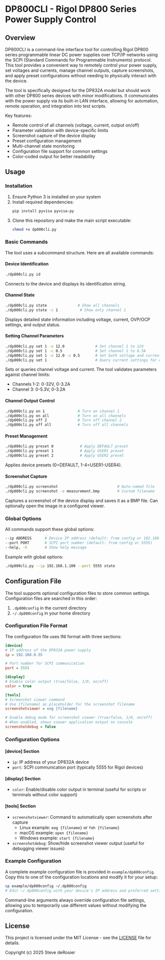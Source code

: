# DP800CLI - Rigol DP800 Series Power Supply Control

## Overview

DP800CLI is a command-line interface tool for controlling Rigol DP800 series programmable linear DC power supplies over TCP/IP networks using the SCPI (Standard Commands for Programmable Instruments) protocol. This tool provides a convenient way to remotely control your power supply, set voltages and currents, manage channel outputs, capture screenshots, and apply preset configurations without needing to physically interact with the device.

The tool is specifically designed for the DP832A model but should work with other DP800 series devices with minor modifications. It communicates with the power supply via its built-in LAN interface, allowing for automation, remote operation, and integration into test scripts.

Key features:
- Remote control of all channels (voltage, current, output on/off)
- Parameter validation with device-specific limits
- Screenshot capture of the device display
- Preset configuration management
- Multi-channel state monitoring
- Configuration file support for common settings
- Color-coded output for better readability

## Usage

### Installation

1. Ensure Python 3 is installed on your system
2. Install required dependencies:
   ```bash
   pip install pyvisa pyvisa-py
   ```
3. Clone this repository and make the main script executable:
   ```bash
   chmod +x dp800cli.py
   ```

### Basic Commands

The tool uses a subcommand structure. Here are all available commands:

#### Device Identification
```bash
./dp800cli.py id
```
Connects to the device and displays its identification string.

#### Channel State
```bash
./dp800cli.py state              # Show all channels
./dp800cli.py state -c 1          # Show only channel 1
```
Displays detailed state information including voltage, current, OVP/OCP settings, and output status.

#### Setting Channel Parameters
```bash
./dp800cli.py set 1 -v 12.0              # Set channel 1 to 12V
./dp800cli.py set 1 -c 0.5               # Set channel 1 to 0.5A
./dp800cli.py set 1 -v 12.0 -c 0.5       # Set both voltage and current
./dp800cli.py set 1                      # Query current settings for channel 1
```
Sets or queries channel voltage and current. The tool validates parameters against channel limits:
- Channels 1-2: 0-32V, 0-3.2A
- Channel 3: 0-5.3V, 0-3.2A

#### Channel Output Control
```bash
./dp800cli.py on 1               # Turn on channel 1
./dp800cli.py on all             # Turn on all channels
./dp800cli.py off 2              # Turn off channel 2
./dp800cli.py off all            # Turn off all channels
```

#### Preset Management
```bash
./dp800cli.py preset 0            # Apply DEFAULT preset
./dp800cli.py preset 1            # Apply USER1 preset
./dp800cli.py preset 2            # Apply USER2 preset
```
Applies device presets (0=DEFAULT, 1-4=USER1-USER4).

#### Screenshot Capture
```bash
./dp800cli.py screenshot                           # Auto-named file
./dp800cli.py screenshot -o measurement.bmp        # Custom filename
```
Captures a screenshot of the device display and saves it as a BMP file. Can optionally open the image in a configured viewer.

### Global Options

All commands support these global options:
```bash
--ip ADDRESS      # Device IP address (default: from config or 192.168.0.55)
--port PORT       # SCPI port number (default: from config or 5555)
--help, -h        # Show help message
```

Example with global options:
```bash
./dp800cli.py --ip 192.168.1.100 --port 5555 state
```

## Configuration File

The tool supports optional configuration files to store common settings. Configuration files are searched in this order:
1. `.dp800config` in the current directory
2. `~/.dp800config` in your home directory

### Configuration File Format

The configuration file uses INI format with three sections:

```ini
[device]
# IP address of the DP832A power supply
ip = 192.168.0.55

# Port number for SCPI communication
port = 5555

[display]
# Enable color output (true/false, 1/0, on/off)
color = true

[tools]
# Screenshot viewer command
# Use {filename} as placeholder for the screenshot filename
screenshotviewer = eog {filename}

# Enable debug mode for screenshot viewer (true/false, 1/0, on/off)
# When enabled, shows viewer application output on console
screenshotdebug = false
```

### Configuration Options

#### [device] Section
- `ip`: IP address of your DP832A device
- `port`: SCPI communication port (typically 5555 for Rigol devices)

#### [display] Section
- `color`: Enable/disable color output in terminal (useful for scripts or terminals without color support)

#### [tools] Section
- `screenshotviewer`: Command to automatically open screenshots after capture
  - Linux example: `eog {filename}` or `feh {filename}`
  - macOS example: `open {filename}`
  - Windows example: `start {filename}`
- `screenshotdebug`: Show/hide screenshot viewer output (useful for debugging viewer issues)

### Example Configuration

A complete example configuration file is provided in `example/dp800config`. Copy this to one of the configuration locations and modify it for your setup:

```bash
cp example/dp800config ~/.dp800config
# Edit ~/.dp800config with your device's IP address and preferred settings
```

Command-line arguments always override configuration file settings, allowing you to temporarily use different values without modifying the configuration.

## License

This project is licensed under the MIT License - see the [LICENSE](LICENSE) file for details.

Copyright (c) 2025 Steve deRosier